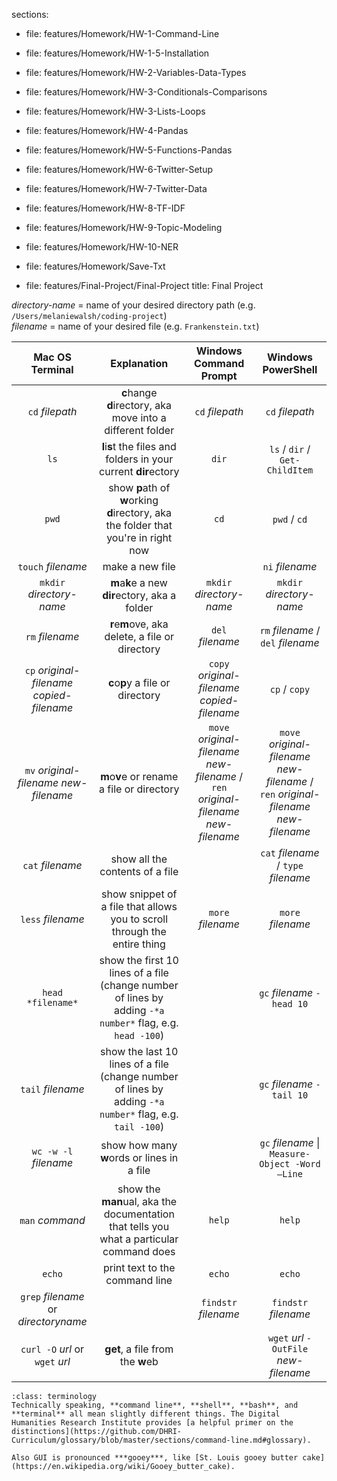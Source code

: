 sections:
  - file: features/Homework/HW-1-Command-Line
  - file: features/Homework/HW-1-5-Installation
  - file: features/Homework/HW-2-Variables-Data-Types
  - file: features/Homework/HW-3-Conditionals-Comparisons
  - file: features/Homework/HW-3-Lists-Loops
  - file: features/Homework/HW-4-Pandas
  - file: features/Homework/HW-5-Functions-Pandas
  - file: features/Homework/HW-6-Twitter-Setup
  - file: features/Homework/HW-7-Twitter-Data
  - file: features/Homework/HW-8-TF-IDF
  - file: features/Homework/HW-9-Topic-Modeling
  - file: features/Homework/HW-10-NER
  - file: features/Homework/Save-Txt


- file: features/Final-Project/Final-Project
title: Final Project


*directory-name* = name of your desired directory path (e.g. `/Users/melaniewalsh/coding-project`) <br>
*filename* = name of your desired file (e.g. `Frankenstein.txt`)

| Mac OS Terminal        | Explanation                                                                                                | Windows Command Prompt       | Windows PowerShell        |
|:---------------------------:|:-----------------------------------------------------------------------------------------------------------:|:---------------------------:|:--------------------------------:|
| `cd` *filepath*  | **c**hange **d**irectory, aka move into a different folder                                                | `cd` *filepath* | `cd` *filepath*      |
| `ls`                      | **l**i**s**t the files and folders in your current **dir**ectory                                          | `dir`                     | `ls` / `dir` / `Get-ChildItem` |
| `pwd`                     | show **p**ath of **w**orking **d**irectory, aka the folder that you're in right now                       | `cd`                      | `pwd` / `cd`                   |
| `touch` *filename*                   | make a new file                                                                                           |                           | `ni` *filename*                           |
| `mkdir` *directory-name*                   | **m**a**k**e a new **dir**ectory, aka a folder                                                            | `mkdir` *directory-name*                   | `mkdir` *directory-name*                        |
| `rm` *filename*                      | **r**e**m**ove, aka delete, a file or directory                                                           | `del` *filename*                     | `rm` *filename* / `del` *filename*                   |
| `cp` *original-filename* *copied-filename*                      | **c**o**p**y a file or directory                                                                          | `copy` *original-filename* *copied-filename*                    | `cp` / `copy`                  |
| `mv` *original-filename* *new-filename*                      | **m**o**v**e or rename a file or directory                                                                | `move` *original-filename* *new-filename* / `ren` *original-filename* *new-filename*            | `move` *original-filename* *new-filename* / `ren` *original-filename* *new-filename*                 |
| `cat` *filename*                     | show all the contents of a file                                                                           |                           | `cat` *filename* / `type` *filename*                 |
| `less` *filename*                    | show snippet of a file that allows you to scroll through the entire thing                                 | `more` *filename*                      | `more` *filename*                           |
| `head *filename*`                    | show the first 10 lines of a file (change number of lines by adding `-*a number*` flag, e.g. `head -100`) |                           |    `gc` *filename* `-head 10`                           |
| `tail` *filename*                    | show the last 10 lines of a file (change number of lines by adding `-*a number*` flag, e.g. `tail -100`)  |                           | `gc` *filename* `-tail 10`                                  |
| `wc -w -l` *filename*                      | show how many **w**ords or lines in a file                            |                           | `gc` *filename* \| `Measure-Object -Word –Line`                               |
| `man` *command*                     | show the **man**ual, aka the documentation that tells you what a particular command does                  | `help`                    | `help`                         |
| `echo`                    | print text to the command line                                                                            | `echo`                    | `echo`                         |
| `grep` *filename* or *directoryname*                    |                                                                                                           | `findstr` *filename*                 | `findstr` *filename*                      |
| `curl -O` *url* or `wget` *url*                    |  **get**, a file from the **w**eb                                                            |                           | `wget` *url* `-OutFile` *new-filename*         |


```{margin} Note on Terms
:class: terminology
Technically speaking, **command line**, **shell**, **bash**, and **terminal** all mean slightly different things. The Digital Humanities Research Institute provides [a helpful primer on the distinctions](https://github.com/DHRI-Curriculum/glossary/blob/master/sections/command-line.md#glossary).

Also GUI is pronounced ***gooey***, like [St. Louis gooey butter cake](https://en.wikipedia.org/wiki/Gooey_butter_cake).
```